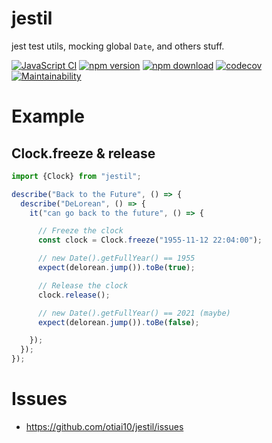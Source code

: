 # jestil

jest test utils, mocking global `Date`, and others stuff.


[![JavaScript CI](https://github.com/otiai10/jestil/workflows/JavaScript%20CI/badge.svg)](https://github.com/otiai10/jestil/actions?query=workflow%3A%22JavaScript+CI%22)
[![npm version](https://badge.fury.io/js/jestil.svg)](https://badge.fury.io/js/jestil)
[![npm download](https://img.shields.io/npm/dt/jestil.svg)](https://www.npmjs.com/package/jestil)
[![codecov](https://codecov.io/gh/otiai10/jestil/branch/main/graph/badge.svg?token=Pde7yW9nef)](https://codecov.io/gh/otiai10/jestil)
[![Maintainability](https://api.codeclimate.com/v1/badges/384382f3414cc21ad50a/maintainability)](https://codeclimate.com/github/otiai10/jestil/maintainability)

# Example

## Clock.freeze & release

```typescript
import {Clock} from "jestil";

describe("Back to the Future", () => {
  describe("DeLorean", () => {
    it("can go back to the future", () => {

      // Freeze the clock
      const clock = Clock.freeze("1955-11-12 22:04:00");

      // new Date().getFullYear() == 1955
      expect(delorean.jump()).toBe(true);

      // Release the clock
      clock.release();

      // new Date().getFullYear() == 2021 (maybe)
      expect(delorean.jump()).toBe(false);

    });
  });
});
```

# Issues

- https://github.com/otiai10/jestil/issues
